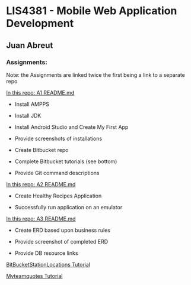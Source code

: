 # LIS4381 - Mobile Web Application Development

## Juan Abreut

### Assignments: 

Note: the Assignments are linked twice the first being a link to a separate repo

 
[In this repo: A1 README.md](a1)

* Install AMPPS

* Install JDK

* Install Android Studio and Create My First App

* Provide screenshots of installations

* Create Bitbucket repo

* Complete Bitbucket tutorials (see bottom)

* Provide Git command descriptions

[In this repo: A2 README.md](a2)

* Create Healthy Recipes Application

* Successfully run application on an emulator
    
[In this repo: A3 README.md](a3)

* Create ERD based upon business rules

* Provide screenshot of completed ERD

* Provide DB resource links

[BitBucketStationLocations Tutorial](https://bitbucket.org/Peaceall/bitbucketstationlocations)
 
[Myteamquotes Tutorial](https://bitbucket.org/Peaceall/myteamquotes)